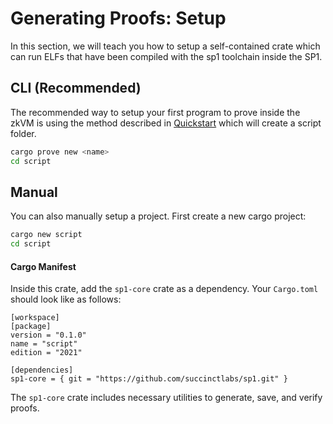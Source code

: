 # Generating Proofs: Setup

In this section, we will teach you how to setup a self-contained crate which can run ELFs that have been compiled with the sp1 toolchain inside the SP1.

## CLI (Recommended)

The recommended way to setup your first program to prove inside the zkVM is using the method described in [Quickstart](../getting-started/quickstart.md) which will create a script folder.

```bash
cargo prove new <name>
cd script
```


## Manual

You can also manually setup a project. First create a new cargo project:

```bash
cargo new script
cd script
```

#### Cargo Manifest

Inside this crate, add the `sp1-core` crate as a dependency. Your `Cargo.toml` should look like as follows:

```rust,noplayground
[workspace]
[package]
version = "0.1.0"
name = "script"
edition = "2021"

[dependencies]
sp1-core = { git = "https://github.com/succinctlabs/sp1.git" }
```

The `sp1-core` crate includes necessary utilities to generate, save, and verify proofs.
